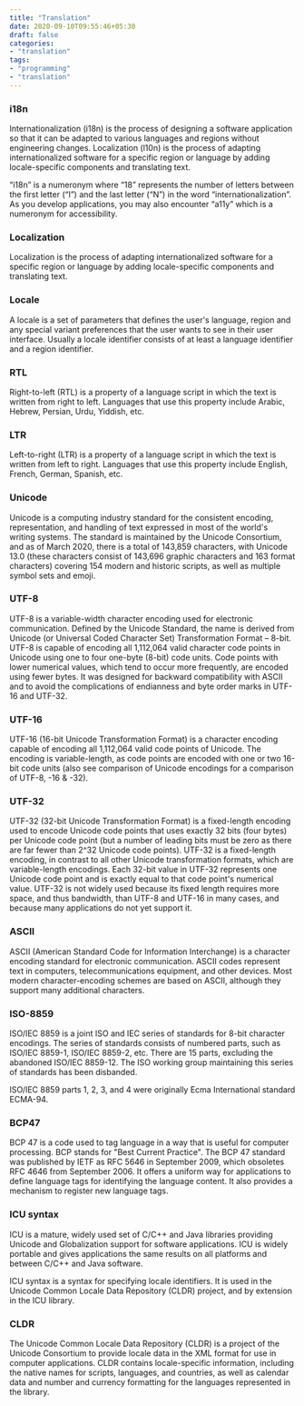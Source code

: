 ```yaml
---
title: "Translation"
date: 2020-09-10T09:55:46+05:30
draft: false
categories:
- "translation"
tags:
- "programming"
- "translation"
---
```


### i18n

Internationalization (i18n) is the process of designing a software application so that it can be adapted to various languages and regions without engineering changes. Localization (l10n) is the process of adapting internationalized software for a specific region or language by adding locale-specific components and translating text.

“i18n” is a numeronym where “18” represents the number of letters between the first letter (“I”) and the last letter (“N”) in the word “internationalization”. As you develop applications, you may also encounter “a11y” which is a numeronym for accessibility.

### Localization

Localization is the process of adapting internationalized software for a specific region or language by adding locale-specific components and translating text.


### Locale

A locale is a set of parameters that defines the user's language, region and any special variant preferences that the user wants to see in their user interface. Usually a locale identifier consists of at least a language identifier and a region identifier.

### RTL

Right-to-left (RTL) is a property of a language script in which the text is written from right to left. Languages that use this property include Arabic, Hebrew, Persian, Urdu, Yiddish, etc.

### LTR

Left-to-right (LTR) is a property of a language script in which the text is written from left to right. Languages that use this property include English, French, German, Spanish, etc.

### Unicode

Unicode is a computing industry standard for the consistent encoding, representation, and handling of text expressed in most of the world's writing systems. The standard is maintained by the Unicode Consortium, and as of March 2020, there is a total of 143,859 characters, with Unicode 13.0 (these characters consist of 143,696 graphic characters and 163 format characters) covering 154 modern and historic scripts, as well as multiple symbol sets and emoji.

### UTF-8

UTF-8 is a variable-width character encoding used for electronic communication. Defined by the Unicode Standard, the name is derived from Unicode (or Universal Coded Character Set) Transformation Format – 8-bit. UTF-8 is capable of encoding all 1,112,064 valid character code points in Unicode using one to four one-byte (8-bit) code units. Code points with lower numerical values, which tend to occur more frequently, are encoded using fewer bytes. It was designed for backward compatibility with ASCII and to avoid the complications of endianness and byte order marks in UTF-16 and UTF-32.

### UTF-16

UTF-16 (16-bit Unicode Transformation Format) is a character encoding capable of encoding all 1,112,064 valid code points of Unicode. The encoding is variable-length, as code points are encoded with one or two 16-bit code units (also see comparison of Unicode encodings for a comparison of UTF-8, -16 & -32).

### UTF-32

UTF-32 (32-bit Unicode Transformation Format) is a fixed-length encoding used to encode Unicode code points that uses exactly 32 bits (four bytes) per Unicode code point (but a number of leading bits must be zero as there are far fewer than 2^32 Unicode code points). UTF-32 is a fixed-length encoding, in contrast to all other Unicode transformation formats, which are variable-length encodings. Each 32-bit value in UTF-32 represents one Unicode code point and is exactly equal to that code point's numerical value. UTF-32 is not widely used because its fixed length requires more space, and thus bandwidth, than UTF-8 and UTF-16 in many cases, and because many applications do not yet support it.

### ASCII

ASCII (American Standard Code for Information Interchange) is a character encoding standard for electronic communication. ASCII codes represent text in computers, telecommunications equipment, and other devices. Most modern character-encoding schemes are based on ASCII, although they support many additional characters.

### ISO-8859

ISO/IEC 8859 is a joint ISO and IEC series of standards for 8-bit character encodings. The series of standards consists of numbered parts, such as ISO/IEC 8859-1, ISO/IEC 8859-2, etc. There are 15 parts, excluding the abandoned ISO/IEC 8859-12. The ISO working group maintaining this series of standards has been disbanded.

ISO/IEC 8859 parts 1, 2, 3, and 4 were originally Ecma International standard ECMA-94.

### BCP47

BCP 47 is a code used to tag language in a way that is useful for computer processing. BCP stands for "Best Current Practice". The BCP 47 standard was published by IETF as RFC 5646 in September 2009, which obsoletes RFC 4646 from September 2006. It offers a uniform way for applications to define language tags for identifying the language content. It also provides a mechanism to register new language tags.

### ICU syntax

ICU is a mature, widely used set of C/C++ and Java libraries providing Unicode and Globalization support for software applications. ICU is widely portable and gives applications the same results on all platforms and between C/C++ and Java software.

ICU syntax is a syntax for specifying locale identifiers. It is used in the Unicode Common Locale Data Repository (CLDR) project, and by extension in the ICU library.

### CLDR

The Unicode Common Locale Data Repository (CLDR) is a project of the Unicode Consortium to provide locale data in the XML format for use in computer applications. CLDR contains locale-specific information, including the native names for scripts, languages, and countries, as well as calendar data and number and currency formatting for the languages represented in the library.